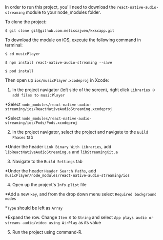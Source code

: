 In order to run this project, you'll need to download the `react-native-audio-streaming` module to your node_modules folder.

To clone the project: 

`$ git clone git@github.com:melissajwen/kxscapp.git`

To download the module on iOS, execute the following command in terminal:

`$ cd musicPlayer`

`$ npm install react-native-audio-streaming --save`

`$ pod install`

Then open up `ios/musicPlayer.xcodeproj` in Xcode:

1. In the project navigator (left side of the screen), right click `Libraries` -> `add files to musicPlayer`

  *Select `node_modules/react-native-audio-streaming/ios/ReactNativeAudioStreaming.xcodeproj`

  *Select `node_modules/react-native-audio-streaming/ios/Pods/Pods.xcodeproj`

2. In the project navigator, select the project and navigate to the `Build Phases` tab

  *Under the header `Link Binary With Libraries`, add `libReactNativeAudioStreaming.a` and `libStreamingKit.a`

3. Navigate to the `Build Settings` tab 

  *Under the header `Header Search Paths`, add `musicPlayer/node_modules/react-native-audio-streaming/ios`

4. Open up the project's `Info.plist` file 

  *Add a new `key`, and from the drop down menu select `Required background modes`

  *`Type` should be left as `Array`

  *Expand the row. Change `Item 0` to `String` and select `App plays audio or streams audio/video using AirPlay` as its value

5. Run the project using command-R.
